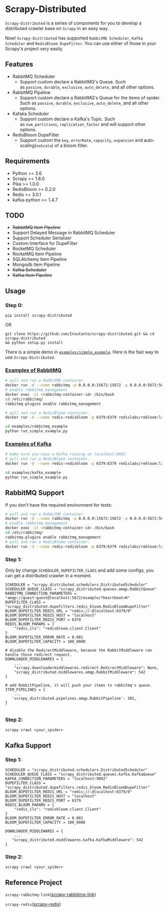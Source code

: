 # **Scrapy-Distributed**

`Scrapy-Distributed` is a series of components for you to develop a distributed crawler base on `Scrapy` in an easy way.

Now! `Scrapy-Distributed` has supported `RabbitMQ Scheduler`, `Kafka Scheduler` and `RedisBloom DupeFilter`. You can use either of those in your Scrapy's project very easily.

## **Features**

- RabbitMQ Scheduler
    - Support custom declare a RabbitMQ's Queue. Such as `passive`, `durable`, `exclusive`, `auto_delete`, and all other options.
- RabbitMQ Pipeline
    - Support custom declare a RabbitMQ's Queue for the items of spider. Such as `passive`, `durable`, `exclusive`, `auto_delete`, and all other options.
- Kafaka Scheduler
    - Support custom declare a Kafka's Topic. Such as `num_partitions`, `replication_factor` and will support other options.
- RedisBloom DupeFilter
    - Support custom the `key`, `errorRate`, `capacity`, `expansion` and auto-scaling(`noScale`) of a bloom filter.

## **Requirements**

- Python >= 3.6
- Scrapy >= 1.8.0
- Pika >= 1.0.0
- RedisBloom >= 0.2.0
- Redis >= 3.0.1
- kafka-python >= 1.4.7

## **TODO**

- ~~RabbitMQ Item Pipeline~~
- Support Delayed Message in RabbitMQ Scheduler
- Support Scheduler Serializer
- Custom Interface for DupeFilter
- RocketMQ Scheduler
- RocketMQ Item Pipeline
- SQLAlchemy Item Pipeline
- Mongodb Item Pipeline
- ~~Kafka Scheduler~~
- ~~Kafka Item Pipeline~~

## **Usage**

### **Step 0:**

```
pip install scrapy-distributed
```

OR

```
git clone https://github.com/Insutanto/scrapy-distributed.git && cd scrapy-distributed
&& python setup.py install
```

There is a simple demo in [`examples/simple_example`]((examples/)). Here is the fast way to use `Scrapy-Distributed`.

### [Examples of RabbitMQ](examples/rabbitmq_example)

```bash
# pull and run a RabbitMQ container.
docker run -d --name rabbitmq -p 0.0.0.0:15672:15672 -p 0.0.0.0:5672:5672 rabbitmq:3
# enable rabbitmq_management
docker exec -it <rabbitmq-container-id> /bin/bash
cd /etc/rabbitmq/
rabbitmq-plugins enable rabbitmq_management

# pull and run a RedisBloom container.
docker run -d --name redis-redisbloom -p 6379:6379 redislabs/rebloom:latest

cd examples/rabbitmq_example
python run_simple_example.py

```

### [Examples of Kafka](examples/kafka_example)

```bash
# make sure you have a Kafka running on localhost:9092
# pull and run a RedisBloom container.
docker run -d --name redis-redisbloom -p 6379:6379 redislabs/rebloom:latest

cd examples/kafka_example
python run_simple_example.py

```

## RabbitMQ Support

If you don't have the required environment for tests:

```bash
# pull and run a RabbitMQ container.
docker run -d --name rabbitmq -p 0.0.0.0:15672:15672 -p 0.0.0.0:5672:5672 rabbitmq:3
# enable rabbitmq_management
docker exec -it <rabbitmq-container-id> /bin/bash
cd /etc/rabbitmq/
rabbitmq-plugins enable rabbitmq_management
# pull and run a RedisBloom container.
docker run -d --name redis-redisbloom -p 6379:6379 redislabs/rebloom:latest
```

### **Step 1:**

Only by change `SCHEDULER`, `DUPEFILTER_CLASS` and add some configs, you can get a distributed crawler in a moment.

```
SCHEDULER = "scrapy_distributed.schedulers.DistributedScheduler"
SCHEDULER_QUEUE_CLASS = "scrapy_distributed.queues.amqp.RabbitQueue"
RABBITMQ_CONNECTION_PARAMETERS = "amqp://guest:guest@localhost:5672/example/?heartbeat=0"
DUPEFILTER_CLASS = "scrapy_distributed.dupefilters.redis_bloom.RedisBloomDupeFilter"
BLOOM_DUPEFILTER_REDIS_URL = "redis://:@localhost:6379/0"
BLOOM_DUPEFILTER_REDIS_HOST = "localhost"
BLOOM_DUPEFILTER_REDIS_PORT = 6379
REDIS_BLOOM_PARAMS = {
    "redis_cls": "redisbloom.client.Client"
}
BLOOM_DUPEFILTER_ERROR_RATE = 0.001
BLOOM_DUPEFILTER_CAPACITY = 100_0000

# disable the RedirectMiddleware, because the RabbitMiddleware can handle those redirect request.
DOWNLOADER_MIDDLEWARES = {
    ...
    "scrapy.downloadermiddlewares.redirect.RedirectMiddleware": None,
    "scrapy_distributed.middlewares.amqp.RabbitMiddleware": 542
}

# add RabbitPipeline, it will push your items to rabbitmq's queue. 
ITEM_PIPELINES = {
    ...
   'scrapy_distributed.pipelines.amqp.RabbitPipeline': 301,
}


```

### **Step 2:**

```
scrapy crawl <your_spider>
```

## Kafka Support

### **Step 1:**
```
SCHEDULER = "scrapy_distributed.schedulers.DistributedScheduler"
SCHEDULER_QUEUE_CLASS = "scrapy_distributed.queues.kafka.KafkaQueue"
KAFKA_CONNECTION_PARAMETERS = "localhost:9092"
DUPEFILTER_CLASS = "scrapy_distributed.dupefilters.redis_bloom.RedisBloomDupeFilter"
BLOOM_DUPEFILTER_REDIS_URL = "redis://:@localhost:6379/0"
BLOOM_DUPEFILTER_REDIS_HOST = "localhost"
BLOOM_DUPEFILTER_REDIS_PORT = 6379
REDIS_BLOOM_PARAMS = {
    "redis_cls": "redisbloom.client.Client"
}
BLOOM_DUPEFILTER_ERROR_RATE = 0.001
BLOOM_DUPEFILTER_CAPACITY = 100_0000

DOWNLOADER_MIDDLEWARES = {
    ...
   "scrapy_distributed.middlewares.kafka.KafkaMiddleware": 542
}

```

### **Step 2:**

```
scrapy crawl <your_spider>
```

## **Reference Project**

`scrapy-rabbitmq-link`([scrapy-rabbitmq-link](https://github.com/mbriliauskas/scrapy-rabbitmq-link))

`scrapy-redis`([scrapy-redis](https://github.com/rmax/scrapy-redis))